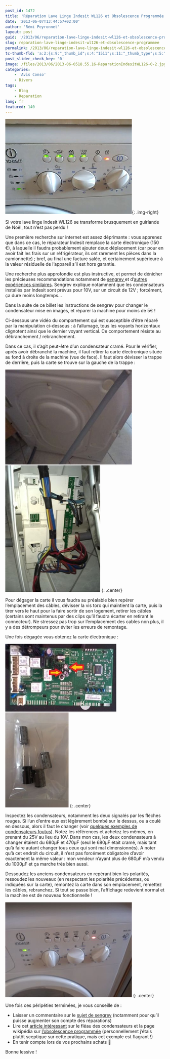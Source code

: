 ```yaml
---
post_id: 1472
title: 'Réparation Lave Linge Indesit WL126 et Obsolescence Programmée'
date: '2013-06-07T13:44:57+02:00'
author: 'Rémi Peyronnet'
layout: post
guid: '/2013/06/reparation-lave-linge-indesit-wl126-et-obsolescence-programmee/'
slug: reparation-lave-linge-indesit-wl126-et-obsolescence-programmee
permalink: /2013/06/reparation-lave-linge-indesit-wl126-et-obsolescence-programmee/
tc-thumb-fld: 'a:2:{s:9:"_thumb_id";s:4:"1511";s:11:"_thumb_type";s:5:"thumb";}'
post_slider_check_key: '0'
image: /files/2013/06/2013-06-0518.55.16-ReparationIndesitWL126-0-2.jpg
categories:
    - 'Avis Conso'
    - Divers
tags:
    - Blog
    - Reparation
lang: fr
featured: 140
---
```


![](/files/2013/06/2013-06-0518.55.16-ReparationIndesitWL126-0-3.jpg){: .img-right}

Si votre lave linge Indesit WL126 se transforme brusquement en guirlande de Noël, tout n’est pas perdu !

Une première recherche sur internet est assez déprimante : vous apprenez que dans ce cas, le réparateur Indesit remplace la carte électronique (150 €), à laquelle il faudra probablement ajouter deux déplacement (car pour en avoir fait les frais sur un réfrigérateur, ils ont rarement les pièces dans la camionnette) ; bref, au final une facture salée, et certainement supérieure à la valeur résiduelle de l’appareil s’il est hors garantie.

Une recherche plus approfondie est plus instructive, et permet de dénicher les précieuses recommandations notamment de [sengrev ](http://experts-univers.com/indesit-widl126.html)et d’[autres expériences similaires](http://teleservice.xooit.fr/t2505-MACHINE-A-LAVER-INDESIT-WIDL146.htm). Sengrev explique notamment que les condensateurs installés par Indesit sont prévus pour 10V, sur un circuit de 12V ; forcément, ça dure moins longtemps…

Dans la suite de ce billet les instructions de sengrev pour changer le condensateur mise en images, et réparer la machine pour moins de 5€ !

Ci-dessous une vidéo du comportement qui est susceptible d’être réparé par la manipulation ci-dessous : à l’allumage, tous les voyants horizontaux clignotent ainsi que le dernier voyant vertical. Ce comportement résiste au débranchement / rebranchement.

Dans ce cas, il s’agit peut-être d’un condensateur cramé. Pour le vérifier, après avoir débranché la machine, il faut retirer la carte électronique située au fond à droite de la machine (vue de face). Il faut alors dévisser la trappe de derrière, puis la carte se trouve sur la gauche de la trappe :

![](/files/2013/06/2013-06-0519.07.26-ReparationIndesitWL126-1.jpg) ![](/files/2013/06/2013-06-0519.21.43-ReparationIndesitWL126-2.jpg)
{: .center}

Pour dégager la carte il vous faudra au préalable bien repérer l’emplacement des câbles, dévisser la vis torx qui maintient la carte, puis la tirer vers le haut pour la faire sortir de son logement, retirer les câbles (certains sont maintenus par des clips qu’il faudra écarter en retirant le connecteur). Ne stressez pas trop sur l’emplacement des cables non plus, il y a des détrompeurs pour éviter les erreurs de remontage.

Une fois dégagée vous obtenez la carte électronique :

![](/files/2013/06/2013-06-0519.30.41-ReparationIndesitWL126-4.jpg) ![](/files/2013/06/2013-06-0617.46.57-ReparationIndesitWL126-4.jpg)
{: .center}

Inspectez les condensateurs, notamment les deux signalés par les flèches rouges. Si l’un d’entre eux est légèrement bombé sur le dessus, ou a coulé en dessous, alors il faut le changer (voir [quelques exemples de condensateurs foutus](http://pafgadget.free.fr/bidouillages/condensateurs.htm)). Notez les références et achetez les mêmes, en prenant du 25V au lieu du 10V. Dans mon cas, les deux condensateurs à changer étaient du 680µF et 470µF (seul le 680µF était cramé, mais tant qu’à faire autant changer tous ceux qui sont mal dimensionnés). A noter qu’à cet endroit du circuit, il n’est pas forcément obligatoire d’avoir exactement la même valeur : mon vendeur n’ayant plus de 680µF m’a vendu du 1000µF et ça marche très bien aussi.

Dessoudez les anciens condensateurs en repérant bien les polarités, ressoudez les nouveaux (en respectant les polarités précédentes, ou indiquées sur la carte), remontez la carte dans son emplacement, remettez les câbles, rebranchez. Si tout se passe bien, l’affichage redevient normal et la machine est de nouveau fonctionnelle !

![](/files/2013/06/2013-06-0619.00.33-ReparationIndesitWL126-5.jpg)
{: .center}

Une fois ces péripéties terminées, je vous conseille de :

- Laisser un commentaire sur le [sujet de sengrev](http://experts-univers.com/indesit-widl126.html) (notamment pour qu’il puisse augmenter son compte des réparations)
- Lire cet [article intéressant](http://pafgadget.free.fr/bidouillages/condensateurs.htm) sur le fléau des condensateurs et la page wikipédia sur [l’obsolescence programmée](http://fr.wikipedia.org/wiki/Obsolescence_programm%C3%A9e) (personnellement j’étais plutôt sceptique sur cette pratique, mais cet exemple est flagrant !)
- En tenir compte lors de vos prochains achats 🙂

Bonne lessive !